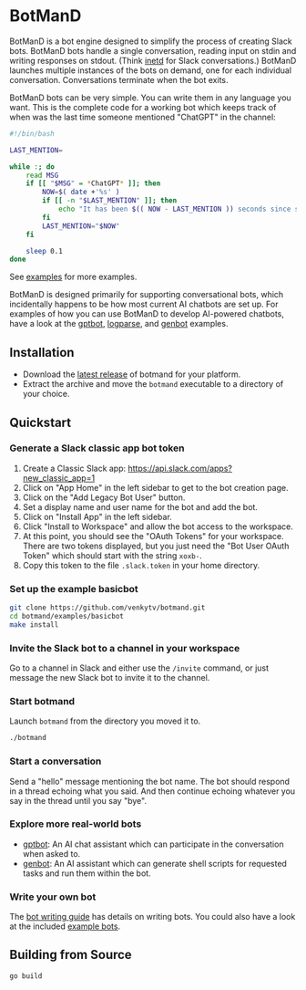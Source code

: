 # BotManD

BotManD is a bot engine designed to simplify the process of creating Slack bots.
BotManD bots handle a single conversation, reading input on stdin and writing
responses on stdout. (Think [inetd](https://en.wikipedia.org/wiki/Inetd) for
Slack conversations.) BotManD launches multiple instances of the bots on demand,
one for each individual conversation.  Conversations terminate when the bot
exits.

BotManD bots can be very simple. You can write them in any language you want.
This is the complete code for a working bot which keeps track of when was the
last time someone mentioned "ChatGPT" in the channel:

```bash
#!/bin/bash

LAST_MENTION=

while :; do
    read MSG
    if [[ "$MSG" = *ChatGPT* ]]; then
        NOW=$( date +'%s' )
        if [[ -n "$LAST_MENTION" ]]; then
            echo "It has been $(( NOW - LAST_MENTION )) seconds since someone mentioned ChatGPT last!"
        fi
        LAST_MENTION="$NOW"
    fi

    sleep 0.1
done
```

See [examples](examples) for more examples.

BotManD is designed primarily for supporting conversational bots, which
incidentally happens to be how most current AI chatbots are set up. For
examples of how you can use BotManD to develop AI-powered chatbots, have a look
at the [gptbot](examples/gptbot), [logparse](examples/logparse), and
[genbot](examples/genbot) examples.

## Installation

* Download the [latest release](../../releases/latest) of botmand for your platform.
* Extract the archive and move the `botmand` executable to a directory of your choice.

## Quickstart

### Generate a Slack classic app bot token

1. Create a Classic Slack app: https://api.slack.com/apps?new_classic_app=1
2. Click on "App Home" in the left sidebar to get to the bot creation page.
3. Click on the "Add Legacy Bot User" button.
4. Set a display name and user name for the bot and add the bot.
5. Click on "Install App" in the left sidebar.
6. Click "Install to Workspace" and allow the bot access to the workspace.
7. At this point, you should see the "OAuth Tokens" for your workspace.
    There are two tokens displayed, but you just need the "Bot User OAuth Token" which
    should start with the string `xoxb-`.
8. Copy this token to the file `.slack.token` in your home directory.

### Set up the example basicbot

```bash
git clone https://github.com/venkytv/botmand.git
cd botmand/examples/basicbot
make install
```

### Invite the Slack bot to a channel in your workspace

Go to a channel in Slack and either use the `/invite` command, or just message
the new Slack bot to invite it to the channel.

### Start botmand

Launch `botmand` from the directory you moved it to.

```bash
./botmand
```

### Start a conversation

Send a "hello" message mentioning the bot name. The bot should respond in a
thread echoing what you said. And then continue echoing whatever you say in the
thread until you say "bye".

### Explore more real-world bots

* [gptbot](examples/gptbot): An AI chat assistant which can participate in the
  conversation when asked to.
* [genbot](examples/genbot): An AI assistant which can generate shell scripts
  for requested tasks and run them within the bot.

### Write your own bot

The [bot writing guide](BOT-WRITING-GUIDE.md) has details on writing bots.  You
could also have a look at the included [example bots](examples).

## Building from Source

```bash
go build
```
